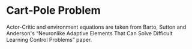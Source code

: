# Cart-Pole Problem

Actor-Critic and environment equations are taken from Barto, Sutton and Anderson's “Neuronlike Adaptive Elements That Can Solve Difficult Learning Control Problems” paper.

